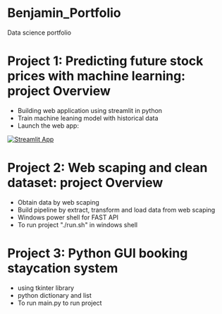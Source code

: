 # Benjamin_Portfolio
Data science portfolio

# Project 1: Predicting future stock prices with machine learning: project Overview
* Building web application using streamlit in python
* Train machine leaning model with historical data
* Launch the web app:

[![Streamlit App](https://static.streamlit.io/badges/streamlit_badge_black_white.svg)](https://share.streamlit.io/benjaminlw1/benjamin_portfolio/main/Stocks_Market.py)

# Project 2: Web scaping and clean dataset: project Overview
* Obtain data by web scaping
* Build pipeline by extract, transform and load data from web scaping
* Windows power shell for FAST API
* To run project "./run.sh" in windows shell

# Project 3: Python GUI booking staycation system
* using tkinter library 
* python dictionary and list 
* To run main.py to run project
